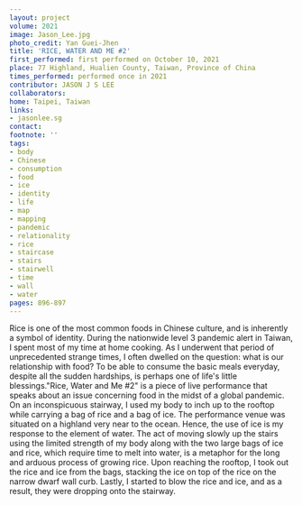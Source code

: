 ```yaml
---
layout: project
volume: 2021
image: Jason_Lee.jpg
photo_credit: Yan Guei-Jhen
title: 'RICE, WATER AND ME #2'
first_performed: first performed on October 10, 2021
place: 77 Highland, Hualien County, Taiwan, Province of China
times_performed: performed once in 2021
contributor: JASON J S LEE
collaborators:
home: Taipei, Taiwan
links:
- jasonlee.sg
contact:
footnote: ''
tags:
- body
- Chinese
- consumption
- food
- ice
- identity
- life
- map
- mapping
- pandemic
- relationality
- rice
- staircase
- stairs
- stairwell
- time
- wall
- water
pages: 896-897
---
```


Rice is one of the most common foods in Chinese culture, and is inherently a symbol of identity. During the nationwide level 3 pandemic alert in Taiwan, I spent most of my time at home cooking. As I underwent that period of unprecedented strange times, I often dwelled on the question: what is our relationship with food? To be able to consume the basic meals everyday, despite all the sudden hardships, is perhaps one of life's little blessings."Rice, Water and Me #2" is a piece of live performance that speaks about an issue concerning food in the midst of a global pandemic. On an inconspicuous stairway, I used my body to inch up to the rooftop while carrying a bag of rice and a bag of ice. The performance venue was situated on a highland very near to the ocean. Hence, the use of ice is my response to the element of water. The act of moving slowly up the stairs using the limited strength of my body along with the two large bags of ice and rice, which require time to melt into water, is a metaphor for the long and arduous process of growing rice. Upon reaching the rooftop, I took out the rice and ice from the bags, stacking the ice on top of the rice on the narrow dwarf wall curb. Lastly, I started to blow the rice and ice, and as a result, they were dropping onto the stairway.
